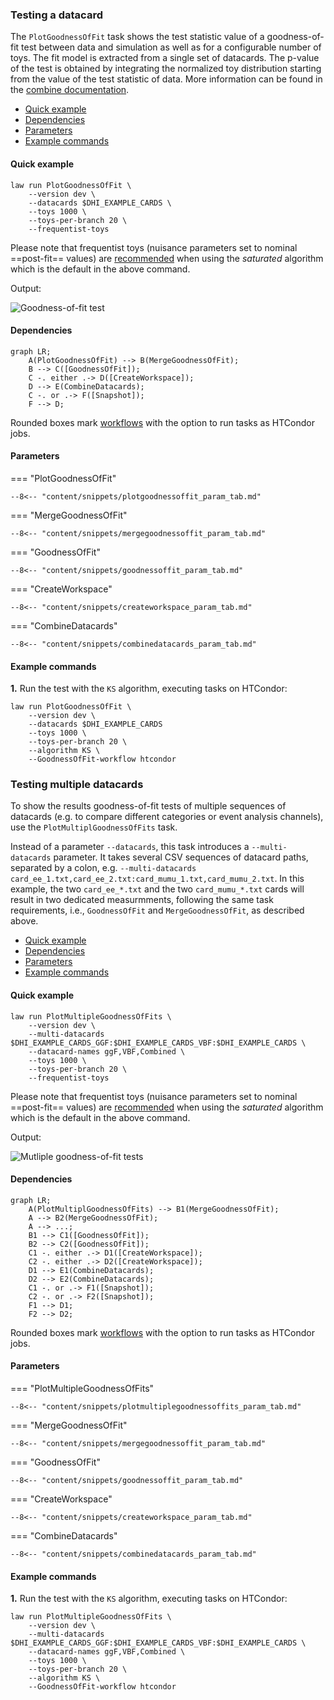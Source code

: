 ### Testing a datacard

The `PlotGoodnessOfFit` task shows the test statistic value of a goodness-of-fit test between data and simulation as well as for a configurable number of toys.
The fit model is extracted from a single set of datacards.
The p-value of the test is obtained by integrating the normalized toy distribution starting from the value of the test statistic of data.
More information can be found in the [combine documentation](http://cms-analysis.github.io/HiggsAnalysis-CombinedLimit/part3/commonstatsmethods/#goodness-of-fit-tests).

- [Quick example](#quick-example)
- [Dependencies](#dependencies)
- [Parameters](#parameters)
- [Example commands](#example-commands)


#### Quick example

```shell
law run PlotGoodnessOfFit \
    --version dev \
    --datacards $DHI_EXAMPLE_CARDS \
    --toys 1000 \
    --toys-per-branch 20 \
    --frequentist-toys
```

Please note that frequentist toys (nuisance parameters set to nominal ==post-fit== values) are [recommended](http://cms-analysis.github.io/HiggsAnalysis-CombinedLimit/part3/commonstatsmethods/#goodness-of-fit-tests) when using the *saturated* algorithm which is the default in the above command.

Output:

![Goodness-of-fit test](../images/gofs__poi_r__params_r_qqhh1.0_r_gghh1.0_kl1.0_kt1.0_CV1.0_C2V1.0__t300_pt15.png)


#### Dependencies

```mermaid
graph LR;
    A(PlotGoodnessOfFit) --> B(MergeGoodnessOfFit);
    B --> C([GoodnessOfFit]);
    C -. either .-> D([CreateWorkspace]);
    D --> E(CombineDatacards);
    C -. or .-> F([Snapshot]);
    F --> D;
```

Rounded boxes mark [workflows](practices.md#workflows) with the option to run tasks as HTCondor jobs.


#### Parameters

=== "PlotGoodnessOfFit"

    --8<-- "content/snippets/plotgoodnessoffit_param_tab.md"

=== "MergeGoodnessOfFit"

    --8<-- "content/snippets/mergegoodnessoffit_param_tab.md"

=== "GoodnessOfFit"

    --8<-- "content/snippets/goodnessoffit_param_tab.md"

=== "CreateWorkspace"

    --8<-- "content/snippets/createworkspace_param_tab.md"

=== "CombineDatacards"

    --8<-- "content/snippets/combinedatacards_param_tab.md"


#### Example commands

**1.** Run the test with the `KS` algorithm, executing tasks on HTCondor:

```shell hl_lines="6-7"
law run PlotGoodnessOfFit \
    --version dev \
    --datacards $DHI_EXAMPLE_CARDS
    --toys 1000 \
    --toys-per-branch 20 \
    --algorithm KS \
    --GoodnessOfFit-workflow htcondor
```


### Testing multiple datacards

To show the results goodness-of-fit tests of multiple sequences of datacards (e.g. to compare different categories or event analysis channels), use the `PlotMultiplGoodnessOfFits` task.

Instead of a parameter `--datacards`, this task introduces a `--multi-datacards` parameter.
It takes several CSV sequences of datacard paths, separated by a colon, e.g. `--multi-datacards card_ee_1.txt,card_ee_2.txt:card_mumu_1.txt,card_mumu_2.txt`.
In this example, the two `card_ee_*.txt` and the two `card_mumu_*.txt` cards will result in two dedicated measurmments, following the same task requirements, i.e., `GoodnessOfFit` and `MergeGoodnessOfFit`, as described above.

- [Quick example](#quick-example_1)
- [Dependencies](#dependencies_1)
- [Parameters](#parameters_1)
- [Example commands](#example-commands_1)


#### Quick example

```shell
law run PlotMultipleGoodnessOfFits \
    --version dev \
    --multi-datacards $DHI_EXAMPLE_CARDS_GGF:$DHI_EXAMPLE_CARDS_VBF:$DHI_EXAMPLE_CARDS \
    --datacard-names ggF,VBF,Combined \
    --toys 1000 \
    --toys-per-branch 20 \
    --frequentist-toys
```

Please note that frequentist toys (nuisance parameters set to nominal ==post-fit== values) are [recommended](http://cms-analysis.github.io/HiggsAnalysis-CombinedLimit/part3/commonstatsmethods/#goodness-of-fit-tests) when using the *saturated* algorithm which is the default in the above command.

Output:

![Mutliple goodness-of-fit tests](../images/multigofs__poi_r__params_r_qqhh1.0_r_gghh1.0_kl1.0_kt1.0_CV1.0_C2V1.0__t300_300_300_pt15_15_15.png)


#### Dependencies

```mermaid
graph LR;
    A(PlotMultiplGoodnessOfFits) --> B1(MergeGoodnessOfFit);
    A --> B2(MergeGoodnessOfFit);
    A --> ...;
    B1 --> C1([GoodnessOfFit]);
    B2 --> C2([GoodnessOfFit]);
    C1 -. either .-> D1([CreateWorkspace]);
    C2 -. either .-> D2([CreateWorkspace]);
    D1 --> E1(CombineDatacards);
    D2 --> E2(CombineDatacards);
    C1 -. or .-> F1([Snapshot]);
    C2 -. or .-> F2([Snapshot]);
    F1 --> D1;
    F2 --> D2;
```

Rounded boxes mark [workflows](practices.md#workflows) with the option to run tasks as HTCondor jobs.


#### Parameters

=== "PlotMultipleGoodnessOfFits"

    --8<-- "content/snippets/plotmultiplegoodnessoffits_param_tab.md"

=== "MergeGoodnessOfFit"

    --8<-- "content/snippets/mergegoodnessoffit_param_tab.md"

=== "GoodnessOfFit"

    --8<-- "content/snippets/goodnessoffit_param_tab.md"

=== "CreateWorkspace"

    --8<-- "content/snippets/createworkspace_param_tab.md"

=== "CombineDatacards"

    --8<-- "content/snippets/combinedatacards_param_tab.md"


#### Example commands

**1.** Run the test with the `KS` algorithm, executing tasks on HTCondor:

```shell hl_lines="7-8"
law run PlotMultipleGoodnessOfFits \
    --version dev \
    --multi-datacards $DHI_EXAMPLE_CARDS_GGF:$DHI_EXAMPLE_CARDS_VBF:$DHI_EXAMPLE_CARDS \
    --datacard-names ggF,VBF,Combined \
    --toys 1000 \
    --toys-per-branch 20 \
    --algorithm KS \
    --GoodnessOfFit-workflow htcondor
```
